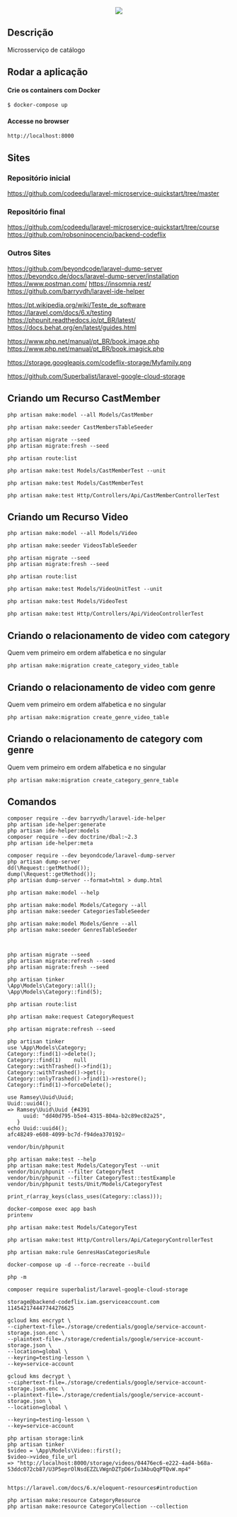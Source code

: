 <p align="center">
  <a href="https://fullcycle.com.br/" target="blank"><img src="https://s3.amazonaws.com/code.education/Wallpapers/Wallpaper-02-Full-Cycle-1920x1080.png"/></a>
</p>

## Descrição

Microsserviço de catálogo

## Rodar a aplicação

#### Crie os containers com Docker

```bash
$ docker-compose up
```

#### Accesse no browser

```
http://localhost:8000
```

## Sites

### Repositório inicial

https://github.com/codeedu/laravel-microservice-quickstart/tree/master

### Repositório final

https://github.com/codeedu/laravel-microservice-quickstart/tree/course
https://github.com/robsoninocencio/backend-codeflix

### Outros Sites

https://github.com/beyondcode/laravel-dump-server
https://beyondco.de/docs/laravel-dump-server/installation
https://www.postman.com/
https://insomnia.rest/
https://github.com/barryvdh/laravel-ide-helper

https://pt.wikipedia.org/wiki/Teste_de_software
https://laravel.com/docs/6.x/testing
https://phpunit.readthedocs.io/pt_BR/latest/
https://docs.behat.org/en/latest/guides.html

https://www.php.net/manual/pt_BR/book.image.php
https://www.php.net/manual/pt_BR/book.imagick.php

https://storage.googleapis.com/codeflix-storage/Myfamily.png

https://github.com/Superbalist/laravel-google-cloud-storage

## Criando um Recurso CastMember

```
php artisan make:model --all Models/CastMember

php artisan make:seeder CastMembersTableSeeder

php artisan migrate --seed
php artisan migrate:fresh --seed

php artisan route:list

php artisan make:test Models/CastMemberTest --unit

php artisan make:test Models/CastMemberTest

php artisan make:test Http/Controllers/Api/CastMemberControllerTest
```

## Criando um Recurso Video

```
php artisan make:model --all Models/Video

php artisan make:seeder VideosTableSeeder

php artisan migrate --seed
php artisan migrate:fresh --seed

php artisan route:list

php artisan make:test Models/VideoUnitTest --unit

php artisan make:test Models/VideoTest

php artisan make:test Http/Controllers/Api/VideoControllerTest
```

## Criando o relacionamento de video com category

Quem vem primeiro em ordem alfabetica e no singular

```
php artisan make:migration create_category_video_table

```

## Criando o relacionamento de video com genre

Quem vem primeiro em ordem alfabetica e no singular

```
php artisan make:migration create_genre_video_table

```

## Criando o relacionamento de category com genre

Quem vem primeiro em ordem alfabetica e no singular

```
php artisan make:migration create_category_genre_table

```

## Comandos

```
composer require --dev barryvdh/laravel-ide-helper
php artisan ide-helper:generate
php artisan ide-helper:models
composer require --dev doctrine/dbal:~2.3
php artisan ide-helper:meta

composer require --dev beyondcode/laravel-dump-server
php artisan dump-server
dd(\Request::getMethod());
dump(\Request::getMethod());
php artisan dump-server --format=html > dump.html

php artisan make:model --help

php artisan make:model Models/Category --all
php artisan make:seeder CategoriesTableSeeder

php artisan make:model Models/Genre --all
php artisan make:seeder GenresTableSeeder



php artisan migrate --seed
php artisan migrate:refresh --seed
php artisan migrate:fresh --seed

php artisan tinker
\App\Models\Category::all();
\App\Models\Category::find(5);

php artisan route:list

php artisan make:request CategoryRequest

php artisan migrate:refresh --seed

php artisan tinker
use \App\Models\Category;
Category::find(1)->delete();
Category::find(1)    null
Category::withTrashed()->find(1);
Category::withTrashed()->get();
Category::onlyTrashed()->find(1)->restore();
Category::find(1)->forceDelete();

use Ramsey\Uuid\Uuid;
Uuid::uuid4();
=> Ramsey\Uuid\Uuid {#4391
     uuid: "dd40d795-b5e4-4315-804a-b2c89ec82a25",
   }
echo Uuid::uuid4();
afc48249-e608-4099-bc7d-f94dea370192⏎

vendor/bin/phpunit

php artisan make:test --help
php artisan make:test Models/CategoryTest --unit
vendor/bin/phpunit --filter CategoryTest
vendor/bin/phpunit --filter CategoryTest::testExample
vendor/bin/phpunit tests/Unit/Models/CategoryTest

print_r(array_keys(class_uses(Category::class)));

docker-compose exec app bash
printenv

php artisan make:test Models/CategoryTest

php artisan make:test Http/Controllers/Api/CategoryControllerTest

php artisan make:rule GenresHasCategoriesRule

docker-compose up -d --force-recreate --build

php -m

composer require superbalist/laravel-google-cloud-storage

storage@backend-codeflix.iam.gserviceaccount.com
114542174447744276625

gcloud kms encrypt \
--ciphertext-file=./storage/credentials/google/service-account-storage.json.enc \
--plaintext-file=./storage/credentials/google/service-account-storage.json \
--location=global \
--keyring=testing-lesson \
--key=service-account

gcloud kms decrypt \
--ciphertext-file=./storage/credentials/google/service-account-storage.json.enc \
--plaintext-file=./storage/credentials/google/service-account-storage.json \
--location=global \

--keyring=testing-lesson \
--key=service-account

php artisan storage:link
php artisan tinker
$video = \App\Models\Video::first();
$video->video_file_url
=> "http://localhost:8000/storage/videos/04476ec6-e222-4ad4-b68a-53ddc072cb87/U3P5eprOlNsdEZZLVWgnDZTpD6rIu3AbuQqPTQvW.mp4"


https://laravel.com/docs/6.x/eloquent-resources#introduction

php artisan make:resource CategoryResource
php artisan make:resource CategoryCollection --collection



```

